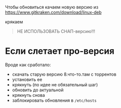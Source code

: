 Чтобы обновиться качаем новую версию из https://www.gitkraken.com/download/linux-deb

крякаем

> НЕ ИСПОЛЬЗОВАТЬ СНАП-версию!!!

# Если слетает про-версия
Вроде как сработало:
- скачать старую версию 8.что-то.там с торрентов
- установить ее
- крякнуть (по идее не обязательный шаг)
- обновить до актуальной
- крякнуть снова
- заблокировать обновления в `/etc/hosts`

